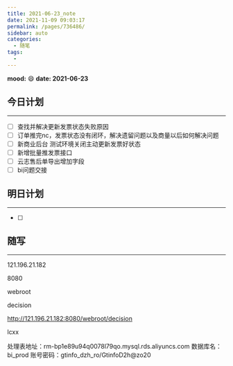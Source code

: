 ```yaml
---
title: 2021-06-23_note
date: 2021-11-09 09:03:17
permalink: /pages/736486/
sidebar: auto
categories:
  - 随笔
tags:
  - 
---
```

**mood:** :smile:  																		**date: 2021-06-23**  
## 今日计划  
------
- [ ]  查找并解决更新发票状态失败原因
- [ ]  订单推完nc，发票状态没有闭环，解决遗留问题以及商量以后如何解决问题
- [ ]  新商业后台 测试环境关闭主动更新发票好状态
- [ ]  新增批量推发票接口
- [ ]  云志售后单导出增加字段
- [ ]  bi问题交接
## 明日计划  
------
- [ ]  
## 随写 
------

121.196.21.182

8080

webroot

decision	

http://121.196.21.182:8080/webroot/decision

lcxx 



处理表地址：rm-bp1e89u94q0078l79qo.mysql.rds.aliyuncs.com
数据库名：bi_prod
账号密码：gtinfo_dzh_ro/GtinfoD2h@zo20
